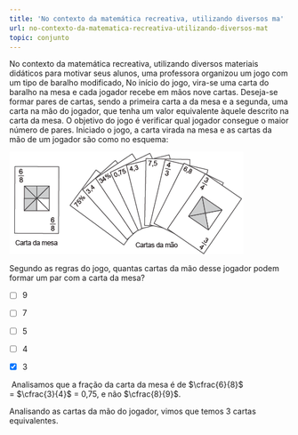 ```yaml
---
title: 'No contexto da matemática recreativa, utilizando diversos ma'
url: no-contexto-da-matematica-recreativa-utilizando-diversos-mat
topic: conjunto
---
```



No contexto da matemática recreativa, utilizando diversos materiais didáticos para motivar seus alunos, uma professora organizou um jogo com um tipo de baralho modificado, No início do jogo, vira-se uma carta do baralho na mesa e cada jogador recebe em mãos nove cartas. Deseja-se formar pares de cartas, sendo a primeira carta a da mesa e a segunda, uma carta na mão do jogador, que tenha um valor equivalente àquele descrito na carta da mesa. O objetivo do jogo é verificar qual jogador consegue o maior número de pares. Iniciado o jogo, a carta virada na mesa e as cartas da mão de um jogador são como no esquema:

![](a5934d7a-83f0-4abb-9649-fe9551bf0494.png)

Segundo as regras do jogo, quantas cartas da mão desse jogador podem formar um par com a carta da mesa?



- [ ] 9
- [ ] 7
- [ ] 5
- [ ] 4
- [x] 3


 Analisamos que a fração da carta da mesa é de $\cfrac{6}{8}$ = $\cfrac{3}{4}$ = 0,75, e não $\cfrac{8}{9}$.

Analisando as cartas da mão do jogador, vimos que temos 3 cartas equivalentes.
